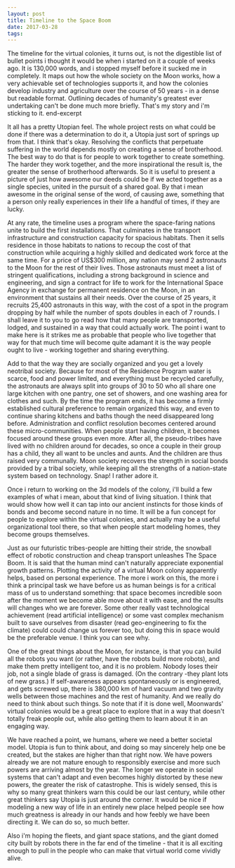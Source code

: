 ```yaml
---
layout: post
title: Timeline to the Space Boom
date: 2017-03-28
tags:
---
```


The timeline for the virtual colonies, it turns out, is not the digestible list of bullet points i thought it would be when i started on it a couple of weeks ago. It is 130,000 words, and i stopped myself before it sucked me in completely. It maps out how the whole society on the Moon works, how a very achievable set of technologies supports it, and how the colonies develop industry and agriculture over the course of 50 years - in a dense but readable format. Outlining decades of humanity's greatest ever undertaking can't be done much more briefly. That's my story and i'm sticking to it.
end-excerpt

It all has a pretty Utopian feel. The whole project rests on what could be done if there was a determination to do it, a Utopia just sort of springs up from that. I think that's okay. Resolving the conflicts that perpetuate suffering in the world depends mostly on creating a sense of brotherhood. The best way to do that is for people to work together to create something. The harder they work together, and the more inspirational the result is, the greater the sense of brotherhood afterwards. So it is useful to present a picture of just how awesome our deeds could be if we acted together as a single species, united in the pursuit of a shared goal. By that i mean awesome in the original sense of the word, of causing awe, something that a person only really experiences in their life a handful of times, if they are lucky.

At any rate, the timeline uses a program where the space-faring nations unite to build the first installations. That culminates in the transport infrastructure and construction capacity for spacious habitats. Then it sells residence in those habitats to nations to recoup the cost of that construction while acquiring a highly skilled and dedicated work force at the same time. For a price of US$300 million, any nation may send 2 astronauts to the Moon for the rest of their lives. Those astronauts must meet a list of stringent qualifications, including a strong background in science and engineering, and sign a contract for life to work for the International Space Agency in exchange for permanent residence on the Moon, in an environment that sustains all their needs. Over the course of 25 years, it recruits 25,400 astronauts in this way, with the cost of a spot in the program dropping by half while the number of spots doubles in each of 7 rounds. I shall leave it to you to go read how that many people are transported, lodged, and sustained in a way that could actually work. The point i want to make here is it strikes me as probable that people who live together that way for that much time will become quite adamant it is the way people ought to live - working together and sharing everything.

Add to that the way they are socially organized and you get a lovely neotribal society. Because for most of the Residence Program water is scarce, food and power limited, and everything must be recycled carefully, the astronauts are always split into groups of 30 to 50 who all share one large kitchen with one pantry, one set of showers, and one washing area for clothes and such. By the time the program ends, it has become a firmly established cultural preference to remain organized this way, and even to continue sharing kitchens and baths though the need disappeared long before. Administration and conflict resolution becomes centered around these micro-communities. When people start having children, it becomes focused around these groups even more. After all, the pseudo-tribes have lived with no children around for decades, so once a couple in their group has a child, they all want to be uncles and aunts. And the children are thus raised very communally. Moon society recovers the strength in social bonds provided by a tribal society, while keeping all the strengths of a nation-state system based on technology. Snap! I rather adore it.

Once i return to working on the 3d models of the colony, i'll build a few examples of what i mean, about that kind of living situation. I think that would show how well it can tap into our ancient instincts for those kinds of bonds and become second nature in no time. It will be a fun concept for people to explore within the virtual colonies, and actually may be a useful organizational tool there, so that when people start modeling homes, they become groups themselves.

Just as our futuristic tribes-people are hitting their stride, the snowball effect of robotic construction and cheap transport unleashes The Space Boom. It is said that the human mind can't naturally appreciate exponential growth patterns. Plotting the activity of a virtual Moon colony apparently helps, based on personal experience. The more i work on this, the more i think a principal task we have before us as human beings is for a critical mass of us to understand something: that space becomes incredible soon after the moment we become able move about it with ease, and the results will changes who we are forever. Some other really vast technological achievement (read artificial intelligence) or some vast complex mechanism built to save ourselves from disaster (read geo-engineering to fix the climate) could could change us forever too, but doing this in space would be the preferable venue. I think you can see why.

One of the great things about the Moon, for instance, is that you can build all the robots you want (or rather, have the robots build more robots), and make them pretty intelligent too, and it is no problem. Nobody loses their job, not a single blade of grass is damaged. (On the contrary -they plant lots of new grass.) If self-awareness appears spontaneously or is engineered, and gets screwed up, there is 380,000 km of hard vacuum and two gravity wells between those machines and the rest of humanity. And we really do need to think about such things. So note that if it is done well, Moonwards' virtual colonies would be a great place to explore that in a way that doesn't totally freak people out, while also getting them to learn about it in an engaging way.

We have reached a point, we humans, where we need a better societal model. Utopia is fun to think about, and doing so may sincerely help one be created, but the stakes are higher than that right now. We have powers already we are not mature enough to responsibly exercise and more such powers are arriving almost by the year. The longer we operate in social systems that can't adapt and even becomes highly distorted by these new powers, the greater the risk of catastrophe. This is widely sensed, this is why so many great thinkers warn this could be our last century, while other great thinkers say Utopia is just around the corner. It would be nice if modeling a new way of life in an entirely new place helped people see how much greatness is already in our hands and how feebly we have been directing it. We can do so, so much better.

Also i'm hoping the fleets, and giant space stations, and the giant domed city built by robots there in the far end of the timeline - that it is all exciting enough to pull in the people who can make that virtual world come vividly alive.
